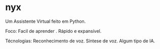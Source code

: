 # nyx
 Um Assistente Virtual feito em Python.

 Foco:
    Facil de aprender .
    Rápido e expansível.

Técnologias: 
    Reconhecimento de voz.
    Síntese de voz.
    Algum tipo de IA.
